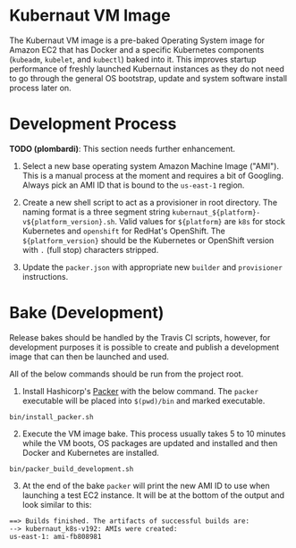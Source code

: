 # Kubernaut VM Image

The Kubernaut VM image is a pre-baked Operating System image for Amazon EC2 that has Docker and a specific Kubernetes components (`kubeadm`, `kubelet`, and `kubectl`) baked into it. This improves startup performance of freshly launched Kubernaut instances as they do not need to go through the general OS bootstrap, update and system software install process later on.

# Development Process

**TODO (plombardi)**: This section needs further enhancement.

1. Select a new base operating system Amazon Machine Image ("AMI"). This is a manual process at the moment and requires a bit of Googling. Always pick an AMI ID that is bound to the `us-east-1` region.

2. Create a new shell script to act as a provisioner in root directory. The naming format is a three segment string `kubernaut_${platform}-v${platform_version}.sh`. Valid values for `${platform}` are `k8s` for stock Kubernetes and `openshift` for RedHat's OpenShift. The `${platform_version}` should be the Kubernetes or OpenShift version with `.` (full stop) characters stripped.

3. Update the `packer.json` with appropriate new `builder` and `provisioner` instructions.

# Bake (Development)

Release bakes should be handled by the Travis CI scripts, however, for development purposes it is possible to create and publish a development image that can then be launched and used.

All of the below commands should be run from the project root.

1. Install Hashicorp's [Packer](https://packer.io) with the below command. The `packer` executable will be placed into `$(pwd)/bin` and marked executable. 

  `bin/install_packer.sh`

2. Execute the VM image bake. This process usually takes 5 to 10 minutes while the VM boots, OS packages are updated and installed and then Docker and Kubernetes are installed.

  `bin/packer_build_development.sh`

3. At the end of the bake `packer` will print the new AMI ID to use when launching a test EC2 instance. It will be at the bottom of the output and look similar to this:

  ```text
  ==> Builds finished. The artifacts of successful builds are:
  --> kubernaut_k8s-v192: AMIs were created:
  us-east-1: ami-fb808981
  ```
